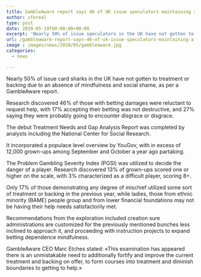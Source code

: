 ```yaml
---
title: GambleAware report says 46 of UK issue speculators maintaining a strategic distance from help
author: xforeal 
type: post
date: 2020-05-19T00:00:00+00:00
excerpt: 'Nearly 50% of issue speculators in the UK have not gotten to treatment or backing in view of an absence of mindfulness and social shame, as indicated by a GambleAware report '
url: /gambleaware-report-says-46-of-uk-issue-speculators-maintaining-a-strategic-distance-from-help/
image : images/news/2020/05/gambleaware.jpg
categories:
  - news

---
```

Nearly 50% of issue card sharks in the UK have not gotten to treatment or backing due to an absence of mindfulness and social shame, as per a GambleAware report. 

Research discovered 46&percnt; of those with betting damages were reluctant to request help, with 17&percnt; accepting their betting was not destructive, and 27&percnt; saying they were probably going to encounter disgrace or disgrace. 

The debut Treatment Needs and Gap Analysis Report was completed by analysts including the National Center for Social Research. 

It incorporated a populace level overview by YouGov, with in excess of 12,000 grown-ups among September and October a year ago partaking. 

The Problem Gambling Severity Index (PGSI) was utilized to decide the danger of a player. Research discovered 13&percnt; of grown-ups scored one or higher on the scale, with 3&percnt; characterized as a difficult player, scoring 8+. 

Only 17&percnt; of those demonstrating any degree of mischief utilized some sort of treatment or backing in the previous year, while ladies, those from ethnic minority (BAME) people group and from lower financial foundations may not be having their help needs satisfactorily met. 

Recommendations from the exploration included creation sure administrations are customized for the previously mentioned bunches less inclined to approach it, and proceeding with instruction projects to expand betting dependence mindfulness. 

GambleAware CEO Marc Etches stated: &#171;This examination has appeared there is an unmistakable need to additionally fortify and improve the current treatment and backing on offer, to form courses into treatment and diminish boundaries to getting to help.&#187;